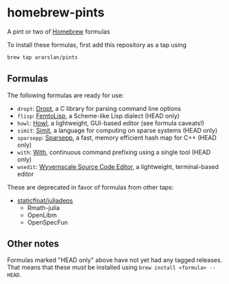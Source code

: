 # homebrew-pints
A pint or two of [Homebrew](https://brew.sh) formulas

To install these formulas, first add this repository as a tap using
```bash
brew tap ararslan/pints
```

## Formulas

The following formulas are ready for use:

* `dropt`: [Dropt](https://github.com/jamesderlin/dropt), a C library for parsing command line
  options
* `flisp`: [FemtoLisp](https://github.com/JeffBezanson/femtolisp), a Scheme-like Lisp dialect
  (HEAD only)
* `howl`: [Howl](https://howl.io), a lightweight, GUI-based editor (see formula caveats!)
* `simit`: [Simit](http://simit-lang.org), a language for computing on sparse systems (HEAD only)
* `sparsepp`: [Sparsepp](https://github.com/greg7mdp/sparsepp), a fast, memory efficient hash map
  for C++ (HEAD only)
* `with`: [With](https://github.com/mchav/with), continuous command prefixing using a single tool
  (HEAD only)
* `wsedit`: [Wyvernscale Source Code Editor](https://github.com/SirBoonami/wsedit), a lightweight,
  terminal-based editor

These are deprecated in favor of formulas from other taps:

* [staticfloat/juliadeps](https://github.com/staticfloat/homebrew-juliadeps)
  * Rmath-julia
  * OpenLibm
  * OpenSpecFun

## Other notes

Formulas marked "HEAD only" above have not yet had any tagged releases.
That means that these *must* be installed using `brew install <formula> --HEAD`.
